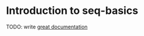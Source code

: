 # Introduction to seq-basics

TODO: write [great documentation](http://jacobian.org/writing/what-to-write/)
